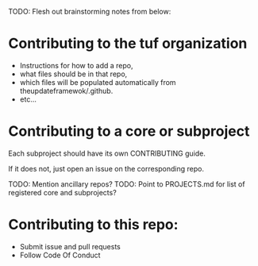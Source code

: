 TODO: Flesh out brainstorming notes from below:
# Contributing to the tuf organization
- Instructions for how to add a repo,
- what files should be in that repo,
- which files will be populated automatically from theupdateframewok/.github.
- etc...

# Contributing to a core or subproject
Each subproject should have its own CONTRIBUTING guide.

If it does not, just open an issue on the corresponding repo. 

TODO: Mention ancillary repos?
TODO: Point to PROJECTS.md for list of registered core and subprojects?


# Contributing to this repo:
- Submit issue and pull requests
- Follow Code Of Conduct
